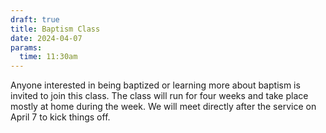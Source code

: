 ```yaml
---
draft: true
title: Baptism Class
date: 2024-04-07
params:
  time: 11:30am
---
```

Anyone interested in being baptized or learning more about baptism is invited to join this class. The class will run for four weeks and take place mostly at home during the week. We will meet directly after the service on April 7 to kick things off.
